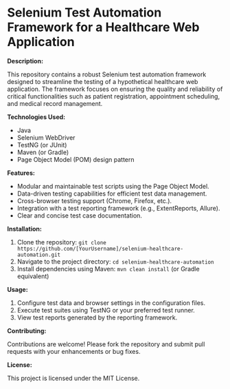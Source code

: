 # Selenium Test Automation Framework for a Healthcare Web Application

**Description:**

This repository contains a robust Selenium test automation framework designed to streamline the testing of a hypothetical healthcare web application. The framework focuses on ensuring the quality and reliability of critical functionalities such as patient registration, appointment scheduling, and medical record management.

**Technologies Used:**

*   Java
*   Selenium WebDriver
*   TestNG (or JUnit)
*   Maven (or Gradle)
*   Page Object Model (POM) design pattern

**Features:**

*   Modular and maintainable test scripts using the Page Object Model.
*   Data-driven testing capabilities for efficient test data management.
*   Cross-browser testing support (Chrome, Firefox, etc.).
*   Integration with a test reporting framework (e.g., ExtentReports, Allure).
*   Clear and concise test case documentation.

**Installation:**

1.  Clone the repository: `git clone https://github.com/[YourUsername]/selenium-healthcare-automation.git`
2.  Navigate to the project directory: `cd selenium-healthcare-automation`
3.  Install dependencies using Maven: `mvn clean install` (or Gradle equivalent)

**Usage:**

1.  Configure test data and browser settings in the configuration files.
2.  Execute test suites using TestNG or your preferred test runner.
3.  View test reports generated by the reporting framework.

**Contributing:**

Contributions are welcome! Please fork the repository and submit pull requests with your enhancements or bug fixes.

**License:**

This project is licensed under the MIT License.
